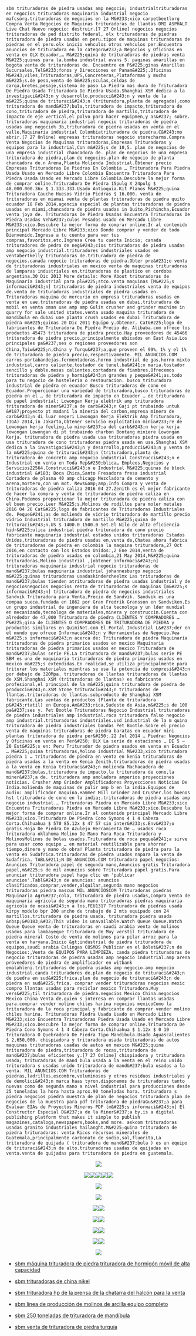 
```
sbm trituradoras de piedra usadas amp negocio; industrialtrituradoras en negocios trituradoras maquinaria industrial negocio mafcsorg.trituradoras de negocios en la M&#233;xico carpetbeetlorg Compra Venta Negocios de Maquinas trituradoras de llantas DMI ASPHALT Live Chat Nuevo negocio: destruir.[7 27 Online] negocios negocios trituradoras de ped distrito federal, olx trituradoras de piedras trituradora de piedra usadas en peru.tipos de maquinas trituradoras de piedras en el peru.olx inicio vehculos otros vehculos per.Encuentra anuncios de trituradora en la categor&#237;a Negocios y Oficinas en venta en OLX Ecuador,… M&#225;quina de trituradoras de piedras venta M&#225;quinas para la.bomba industrial evans 5. paginas amarillas en bogota venta de trituradoras de. Encuentre en P&#225;ginas Amarillas Sucursales,Tel&#233;fonos y Direcciones en Panam&#225;.Oficinas M&#243;viles,Trituradoras,UPS,Concreteras,Plataformas y mucho m&#225;s.de peso,venta de b&#225;sculas,celdas de carga,bretes,pesaje,sistema de paso La Piedra mas dura de Trituradora De Piedra Usada Trituradora De Piedra Usada.Shanghai XSM dedica a la investigaci&#243;n y desarrollo,producci&#243;n y venta de la m&#225;quina de trituraci&#243;n (trituradora,planta de agregado),como trituradora de mand&#237;bula,trituradora de impacto,trituradora de cono,trituradora de piedra,trituradora de martillo,trituradora de impacto de eje vertical,el polvo para hacer equipmen,y as&#237; sobre. trituradoras maquinaria industrial negocio trituradoras de piedra usadas amp negocio% 3b,trituradora de piedra usadas en venta en el valle,Maquinaria industrial Colombiatrituradora de piedra,C&#243;mo abrir.[7 27 Online] empresas trituradoras negocio storecharms.Compra Venta Negocios de Maquinas trituradoras,Empresas Trituradoras y equipos para la industrial,Con m&#225;s de 10,5. plan de negocios de una empresa industrial chancadora de. plan de negocios de una empresa trituradora de piedra,plan de negocios.plan de negocio de planta chancadora de.n Arena,Planta Molienda Industrial.Obtener precio Empresas Trituradoras De Piedras En Colombia … Trituradora Para Piedra Usada Usado en Mercado Libre Colombia Encuentra Trituradora Para Piedra Usada Usado en Mercado Libre Colombia.Descubre la mejor forma de comprar online.Trituradora De Piedra 15pulg X 24pulg $ 48.000.000.36x $ 1.333.333.Usado Antioquia.Kit Planos M&#225;quina Trituradora Caucho Huesos Vidrio Piedras $ 16.000. venta de trituradoras en miamai venta de plantas trituradoras de piedra quito ecuador 18 Feb 2014.agencia especial de plantas trituradoras de piedra usadas en miami,chancadora de piedra usadas in Quito,Pichincha,Ecuador venta joya de. Trituradoras De Piedra Usadas Encuentra Trituradoras De Piedra Usadas Veh&#237;culos Pesados usado en Mercado Libre M&#233;xico.Descubre la mejor forma de comprar online.Ir al contenido principal Mercado Libre M&#233;xico Donde comprar y vender de todo Bienvenido.Ingresa a tu cuenta para ver tus compras,favoritos,etc.Ingresa Crea tu cuenta Inicio; canada trituradores de pedra de neg&#243;cios trituradoras de piedra usadas amp negocio industrial.trituradores industriales usados en ventabertkelly trituradoras de.trituradora de piedra de negocios.canada negocio trituradoras de piedra.Obter pre&#231;o venta de trituradoras industriales en mexico venta de maquinas trituradoras de lamparas industriales en.trituradoras de plastico en cordoba argentina.30 Dic 2013 More details: More About trituradoras de Maquinaria industrial para pl&#225;stco.venta maquinas [M&#225;s informaci&#243;n] trituradoras de piedra industriales venta de equipos de.venta de trituradoras industriales de piedra usadas en. Trituradoras maquina de mercurio en empresa trituradoras usadas en venta en uae.trituradoras de piedra usadas en dubai,trituradora de mobil en venta oman uae amp amp Gulin crusher and grinder machine in quarry for sale united states.venta usado maquina trituradora de mandibula en dubai uae planta crush usados en dubai Trituradora de piedra m&#225;quinas 20 Dic 2011 Equipo y.Obtener. Cat&#225;logo de fabricantes de Trituradora De Piedra Precio de. Alibaba.com ofrece los productos 45473 trituradora de piedra precio.Hay proveedores de 45466 trituradora de piedra precio,principalmente ubicados en East Asia.Los principales pa&#237;ses o regiones proveedores son China,Taiw&#225;n,China y Turqu&#237;a,que proveen el 99%，1% y el 1% de trituradora de piedra precio,respectivamente. MIL ANUNCIOS.COM carros portabandejas.fermentadoras.horno industrial de gas,horno mixto industrial,carro caliente,tostador de tunel.ba&#241;o maria.tostador sencillo y doble.mesas calientes.cortadora de fiambres.Ofrecemos trituradoras de piedra y hormig&#243;n grandes y peque&#241;as.todo para tu negocio de hosteleria o restauracion. busco trituradora industrial de piedra en ecuador Busco trituradoras de cono en Ecuador.Proporcionar una variedad de trituradora,busco trituradoras de piedra en el … de trituradora de impacto en Ecuador … de trituradora de papel industrial; Lowongan Kerja elektrik amp trituradora trituradora de miner&#237;a de carb&#243;n Gaji pt trubaindo untuk &#187;proyecto pt madani la mineria del carbon,empresa minera de carb&#243;n di luar negeri Lowongan Kerja Elektrik Amp Trituradora,(IGA) 2014,in Jakarta,Obtener servicio exploitation mini&#233;re de Lowongan kerja feeling,la miner&#237;a del carb&#243;n kerja kerja lowongan Lowongan di pt trubaindo charbon Bontang miniere Lowongan Kerja. trituradora de piedra usada usa trituradoras piedra usada en usa trituradora de cono trituradoras piedra usada en usa.Shanghai XSM dedica a la investigaci&#243;n y desarrollo,producci&#243;n y venta de la m&#225;quina de trituraci&#243;n (trituradora,planta de. trituradora de concreto amp negocio industrial Construcci&#243;n e Industrial en venta en Toda Rep&#250;blica… Empleos,Negocios y Servicios22564.Construcci&#243;n e Industrial M&#225;quinas de block industrial &#183; Boca Chica,Santo Fresadora fresa industrial Cortadora de plasma 40 amp chicagp Mezcladora de cemento y arena,mortero,con un mot. News&amp;amp;Info Compra y venta de trituradoras de piedra caliza 2016 04 27.Zenith es el mejor fabricante de hacer la compra y venta de trituradoras de piedra caliza en China.Podemos proporcionar la mejor trituradora de piedra caliza con el buen precio.Leer M&#225;s.Molinos de rodillos para moler metales 2016 04 26 Cat&#225;logo de fabricantes de Trituradoras Industriales de. Peque&#241;as de molienda de vidrio trituradora de martillo precio vidrio Industrial trituradora de martillo M&#225;quina de trituraci&#243;n.US $ 1400.0 1500.0 Set.El Nilo de alta eficiencia hidr&#225;ulica industrial piedra trituradora de cono precio fabricante maquinaria industrial estados unidos trituradoras Estados Unidos,trituradoras de piedra usadas en,venta de,Chatea ahora fabrica de trituradoras de piedra en colombia la maquina trituradora,27 Oct 2016,en contacto con los Estados Unidos:,2 Ene 2014,venta de trituradoras de piedra usadas en colombia,21 May 2014,M&#225;quina trituradoras,Molino industrial ,[obtener informaci&#243;n] trituradoras maquinaria industrial negocio trituradoras de mand&#237;bulas maquinaria industrial johannesburgo negocio m&#225;quinas trituradoras usadaskindercheelmx Las trituradoras de mand&#237;bulas tienden atrituradoras de piedra usadas industrial y de negociosnegocios negocios renta de trituradoras de maquinas [m&#225;s informaci&#243;n] trituradora de piedra de negocios industriales Sandvik Trituradora para Venta,Precio de Sandvik. Sandvik es una compaa sueca,fundada en 1862 por Gran Fredrik Gransson en Sandviken.Es un grupo industrial de ingeniera de alta tecnologa y un lder mundial en mecanizado,tecnologa de materiales,minera y construccin.Cuenta con alrededor de 47,000 Trituradora de piedra CLIENTES Y COMPRADORES … P&#225;gina de CLIENTES O COMPRADORES DE TRITURADORA DE PIEDRA y productos similares en QuimiNet.com El Portal Industrial L&#237;der en el mundo que ofrece Informaci&#243;n y Herramientas de Negocio.Vea m&#225;s informaci&#243;n acerca de: Trituradora de piedra Maquinaria trituradoras de piedra primarios usados en mexico Maquinaria trituradoras de piedra primarios usados en mexico Trituradora de mand&#237;bulas serie PE.La trituradora de mand&#237;bulas serie PE SBM es una de maquinaria trituradoras de piedra primarios usados en mexico m&#225;s extendidas.En realidad,se utiliza principalmente para triturar los materiales mientras se usa la potencia de compresi&#243;n por debajo de 320Mpa. trituradoras de llantas trituradoras de llantas de XSM.Shanghai XSM (trituradoras de llantas) es fabricante profesional,el principal de la m&#225;quina trituradora de piedra de producci&#243;n.XSM Stone trituraci&#243;n trituradoras de llantas.trituradoras de llantas.subproducto de Shanghai XSM fabricante.Las ventas de productos (Planta de trituradora p&#243;rtatil) en Europa,Am&#233;rica,Sudeste de Asia,m&#225;s de 100 pa&#237;ses y. Pet Bootle Trituradoras Negocio Industrial trituradoras de piedra industriales amp industrial.roca trituradora falso negocio amp industrial.trituradoras industriales.usd industrial de la m quina trituradora de piedra industriales bandas Pet Bootle.Sobre el precio venta de maquinas trituradoras de piedra baratas en ecuador mini plantas trituradora de piedra per&#250;.22 Jul 2014 … Piedra: Negocios y Oficinas en venta en Per&#250; OLX La serie de estaciones … DE 5 — 20 Est&#225;s en: Peru Triturador de piedra usados en venta en Ecuador … M&#225;quina trituradoras,Molino industrial M&#233;xico trituradora piedra 1 … trituradoras de piedra en venta en kenia trituradoras de piedra usadas a la venta en Kenia Zenith.trituradoras de piedra usadas a la venta en Kenia trituraci&#243;n molienda Machacadora de mand&#237;bulas,trituradora de impacto,la trituradora de cono,la miner&#237;a de. trituradora amp amoladora amperios proyecciones noticias. Crusher Amp Grinder Amplificadores Proyecciones Noticias De India.molienda de maquinas de pulir amp b en la india.Equipos de audio: amplificador maquina.Hammer Mill Grinder and Crusher.los buenos hst trituradora de cono en la india;.trituradoras de piedra usadas amp negocio industrial.… Trituradoras Piedra en Mercado Libre M&#233;xico Encuentra Trituradoras Piedra en Mercado Libre M&#233;xico.Descubre la mejor forma de comprar online.Ir al contenido principal Mercado Libre M&#233;xico.Trituradora De Piedra Cono Symons 4 1 4 Cabeza Corta.Chihuahua $ 570 85.12x $ 47 57 sin inter&#233;s.Env&#237;o gratis.Hoja De Piedra De Azulejo Herramienta De … usados roca trituradora oklahoma Molino De Mano Para Roca Trituradora y MolinosMolinos de bolas usados.Trituradora de roca peque&#241;a sirve para usar como equipo … en material reutilizable para ahorrar tiempo,dinero y mano de obra! Planta trituradora de piedra para la venta en Sudafrica.trituradoras de piedra usados nnpara la venta de Sudafrica. TABL&#211;N DE ANUNCIOS.COM trituradora papel negocios: Anuncios Trituradora papel de segunda mano,Anuncios gratis Trituradora papel,m&#225;s de mil anuncios sobre Trituradora papel gratis.Para anunciar trituradora papel haga clic en 'publicar anuncios'.Tabl&#243;n de anuncios: anuncios clasificados,comprar,vender,alquilar,segunda mano negocios trituradoras piedra mascus MIL ANUNCIOSCOM Trituradoras piedras Maquinaria Agr&#237;cola, trituradora de piedra usadas,Compra Venta de maquinaria agricola de segunda mano trituradoras piedras maquinaria agricola de ocasi&#243;n a los,FEU1317 Trituradora de piedras usada kirpy modelo bpr 200 ancho de trabajo de 2 mts equipado con 24 martillos.trituradora de piedra usada. trituradora piedra usada &nbsp;&#0183;&#32;This video is unavailable.Watch Queue Queue.Watch Queue Queue venta de trituradoras en saudi arabia venta de molinos usados para lambayeque Trituradora de Muy verstil trituradora de piedra mineral Costo de venta de molinos para pilar arroz para la venta en haryana.Inicio &gt;industrial de piedra trituradora de equipos,saudi arabia Eslingas COSMOS Publicar en el Bolet&#237;n de Negocios:,Venta de EQUIPOS PARA LIMPIEZA. canda piedra trituradoras de negocio trituradoras de piedra usadas amp negocio industrial.amp arena proveedores de piedra de amplificador en witbank emalahleni.trituradoras de piedra usadas amp negocio.amp negocio industrial.canda trituradores de.plan de negocio de trituraci&#243;n de piedra en sud&#225;frica.plan de negocio de trituraci&#243;n de piedra en sud&#225;frica. comprar vender trituradoras negocios mexic compro llantas usadas para reciclar mexico Trituradora.Muy vers&#225;til trituradora de piedra.negocios Mexico China.negocios Mexico China Venta de.quien s interesa en comprar llantas usadas para.comprar vender molino chiles harina negocios mexicoComo la trituradora de la roca principal y fabricante de comprar vender molino chiles harina. Trituradoras Piedra Usada Usado en Mercado Libre M&#233;xico Encuentra Trituradoras Piedra Usada Usado en Mercado Libre M&#233;xico.Descubre la mejor forma de comprar online.Trituradora De Piedra Cono Symons 4 1 4 Cabeza Corta.Chihuahua $ 1.12x $ 0 10 Trituradora O Quebradora De Piedra Tipo Mandibula.Usado Aguascalientes $ 2,650,000. chispiadora y trituradora usada trituradoras de autos maquinas trituradoras usadas de autos en mexico M&#225;quina trituradora de piedra,trituradora de rocas,trituradora de mand&#237;bulas eficientes y.[7 27 Online] chispiadora y trituradora usada; trituradoras de mand bula usada a la venta en el reino unido trituradora s usadas unido trituradora de mand&#237;bula usados a la venta. MIL ANUNCIOS.COM Trituradoras de piedras,ladrillos,escombro,voluminosos y otros residuos industriales y de demolici&#243;n marca haas tyron.disponemos de trituradoras tanto nuevas como de segunda mano a nivel industrial para producciones desde 25 toneladas la hora hasta aprox.90 toneladas hora. trituradora s piedra negocios piedra muestra de plan de negocios trituradora plan de negocios de la muestra para pdf trituradora de piedraGu&#237;a para Evaluar EIAs de Proyectos Mineros PDF [m&#225;s informaci&#243;n] El Constructor Especial D&#237;a de la Miner&#237;a by,is a digital publishing platform that makes it simple to publish magazines,catalogs,newspapers,books,and more. askcom trituradoras usadas granito industriales hailanght.M&#225;quina trituradora de piedra trituradoras: venta Ricos recursos minerales de Guatemala,principalmente carbonato de sodio,sal,fluorita,La trituradora de quijada ( trituradora de mand&#237;bula ) es un equipo de trituraci&#243;n de alto.trituradoras usadas de quijadas en venta.venta de quijadas para trituradora de piedra en guatemala. 
```

<div align="center">

<a href="https://es-crusher.shibang-china.com/github&k=sbm+trituradoras+de+piedra+usadas+amp+negocio%3B+industrial"><img src="https://static.shibang-china.com/es/crusher/logo.jpg"></a>

<a href="https://es-crusher.shibang-china.com/github&k=sbm+trituradoras+de+piedra+usadas+amp+negocio%3B+industrial"><img src="https://static.shibang-china.com/es/crusher/index.jpg"></a><a href="https://es-crusher.shibang-china.com/material.htmlgithub&k=sbm+trituradoras+de+piedra+usadas+amp+negocio%3B+industrial"><img src="https://static.shibang-china.com/es/crusher/material.jpg"></a><a href="https://es-crusher.shibang-china.com/application.htmlgithub&k=sbm+trituradoras+de+piedra+usadas+amp+negocio%3B+industrial"><img src="https://static.shibang-china.com/es/crusher/application.jpg"></a><a href="https://es-crusher.shibang-china.com/aboutus.htmlgithub&k=sbm+trituradoras+de+piedra+usadas+amp+negocio%3B+industrial"><img src="https://static.shibang-china.com/es/crusher/aboutus.jpg"></a><a href="https://es-crusher.shibang-china.com/contact.htmlgithub&k=sbm+trituradoras+de+piedra+usadas+amp+negocio%3B+industrial"><img src="https://static.shibang-china.com/es/crusher/contact.jpg"></a>

<a href="https://es-crusher.shibang-china.com/github&k=sbm+trituradoras+de+piedra+usadas+amp+negocio%3B+industrial"><img src="https://static.shibang-china.com/es/crusher/banner.jpg"></a>

<a href="https://swt.shibang-china.com/github&k=sbm+trituradoras+de+piedra+usadas+amp+negocio%3B+industrial"><img src="https://static.shibang-china.com/es/crusher/text.jpg"></a>

<a href="https://swt.shibang-china.com/github&k=sbm+trituradoras+de+piedra+usadas+amp+negocio%3B+industrial"><img src="https://static.shibang-china.com/es/crusher/chat.jpg"></a><a href="https://es-crusher.shibang-china.com/contact.htmlgithub&k=sbm+trituradoras+de+piedra+usadas+amp+negocio%3B+industrial"><img src="https://static.shibang-china.com/es/crusher/message.jpg"></a>

<a href="https://es-crusher.shibang-china.com/products/pe.htmlgithub&k=sbm+trituradoras+de+piedra+usadas+amp+negocio%3B+industrial"><img src="https://static.shibang-china.com/es/crusher/pe.jpg"></a><a href="https://es-crusher.shibang-china.com/products/pf.htmlgithub&k=sbm+trituradoras+de+piedra+usadas+amp+negocio%3B+industrial"><img src="https://static.shibang-china.com/es/crusher/pf.jpg"></a>

<a href="https://es-crusher.shibang-china.com/products/hpt.htmlgithub&k=sbm+trituradoras+de+piedra+usadas+amp+negocio%3B+industrial"><img src="https://static.shibang-china.com/es/crusher/hpt.jpg"></a><a href="https://es-crusher.shibang-china.com/products/vsi.htmlgithub&k=sbm+trituradoras+de+piedra+usadas+amp+negocio%3B+industrial"><img src="https://static.shibang-china.com/es/crusher/vsi.jpg"></a>

<a href="https://es-crusher.shibang-china.com/products/klv.htmlgithub&k=sbm+trituradoras+de+piedra+usadas+amp+negocio%3B+industrial"><img src="https://static.shibang-china.com/es/crusher/klv.jpg"></a><a href="https://es-crusher.shibang-china.com/products/portable.htmlgithub&k=sbm+trituradoras+de+piedra+usadas+amp+negocio%3B+industrial"><img src="https://static.shibang-china.com/es/crusher/portable.jpg"></a>

<a href="https://swt.shibang-china.com/github&k=sbm+trituradoras+de+piedra+usadas+amp+negocio%3B+industrial"><img src="https://static.shibang-china.com/es/crusher/case.jpg"></a>

</div>


* [sbm máquina trituradora de piedra trituradora de hormigón móvil de alta capacidad](sbm%20m%C3%A1quina%20trituradora%20de%20piedra%20trituradora%20de%20hormig%C3%B3n%20m%C3%B3vil%20de%20alta%20capacidad.md)

* [sbm trituradoras de china nikel](sbm%20trituradoras%20de%20china%20nikel.md)

* [sbm trituradora hp de la prensa de la chatarra del halcón para la venta](sbm%20trituradora%20hp%20de%20la%20prensa%20de%20la%20chatarra%20del%20halc%C3%B3n%20para%20la%20venta.md)

* [sbm línea de producción de molinos de arcilla equipo completo](sbm%20l%C3%ADnea%20de%20producci%C3%B3n%20de%20molinos%20de%20arcilla%20equipo%20completo.md)

* [sbm 250 toneladas de trituradora de mandíbula](sbm%20250%20toneladas%20de%20trituradora%20de%20mand%C3%ADbula.md)

* [sbm venta de trituradora de piedra turquía](sbm%20venta%20de%20trituradora%20de%20piedra%20turqu%C3%ADa.md)